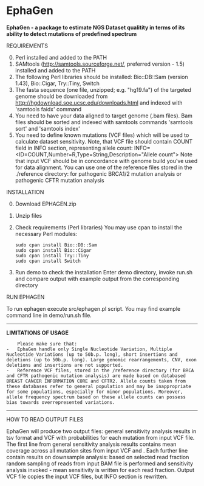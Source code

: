 # EphaGen
**EphaGen - a package to estimate NGS Dataset qualitity in terms of its ability to detect mutations of predefined spectrum**

REQUIREMENTS

0. Perl installed and added to the PATH
1. SAMtools (http://samtools.sourceforge.net/, preferred version - 1.5) installed and added to the PATH
2. The following Perl libraries should be installed: Bio::DB::Sam (version 1.43), Bio::Cigar, Try::Tiny, Switch
3. The fasta sequence (one file, unzipped; e.g. "hg19.fa") of the targeted genome should be downloaded from http://hgdownload.soe.ucsc.edu/downloads.html and indexed with 'samtools faidx' command
4. You need to have your data aligned to target genome (.bam files). Bam files should be sorted and indexed with samtools commands 'samtools sort' and 'samtools index'
5. You need to define known mutations (VCF files) which will be used to calculate dataset sensitivity. Note, that VCF file should contain COUNT field in INFO section, representing allele count:
	INFO=<ID=COUNT,Number=R,Type=String,Description="Allele count">
   Note that input VCF should be in concordance with genome build you've used for data alignment.
   You can use one of the reference files stored in the ./reference directory: for pathogenic BRCA1/2 mutation analysis or pathogenic CFTR mutation analysis

INSTALLATION

0. Download EPHAGEN.zip
1. Unzip files
2. Check requirements (Perl libraries)
   You may use cpan to install the necessary Perl modules:
   
	   sudo cpan install Bio::DB::Sam
	   sudo cpan install Bio::Cigar
	   sudo cpan install Try::Tiny
	   sudo cpan install Switch
3. Run demo to check the installation
   Enter demo directory, invoke run.sh and compare output with example output from the corresponding directory

RUN EPHAGEN

To run ephagen execute src/ephagen.pl script. You may find example command line in demo/run.sh file.

---------------------------------------------------------------------------------------------------------------------------

****************LIMITATIONS OF USAGE****************

		Please make sure that:
	-	EphaGen handle only Single Nucleotide Variation, Multiple Nucleotide Variations (up to 50b.p. long), short insertions and deletions (up to 50b.p. long). Large genomic rearrangements, CNV, exon deletions and insertions are not supported.
	-	Reference VCF files, stored in the /reference directory (for BRCA and CFTR pathogenic mutation analysis) are made based on databased BREAST CANCER INFORMATION CORE and CFTR2. Allele counts taken from these databases refer to general population and may be inappropriate for some populations, especially for minor populations. Moreover, allele frequency spectrum based on these allele counts can possess bias towards overrepresented variations.

---------------------------------------------------------------------------------------------------------------------------

HOW TO READ OUTPUT FILES

EphaGen will produce two output files: general sensitivity analysis results in tsv format and VCF with probabilities for each mutation from input VCF file.
The first line from general sensitivity analysis results contains mean coverage across all mutation sites from input VCF and . Each further line contain results on downsample analysis: based on selected read fraction random sampling of reads from input BAM file is performed and sensitivity analysis invoked - mean sensitivity is written for each read fraction.
Output VCF file copies the input VCF files, but INFO section is rewritten.










